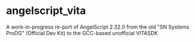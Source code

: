 # angelscript_vita
A work-in-progress re-port of AngelScript 2.32.0 from the old "SN Systems ProDG" (Official Dev Kit) to the GCC-based unofficial VITASDK
